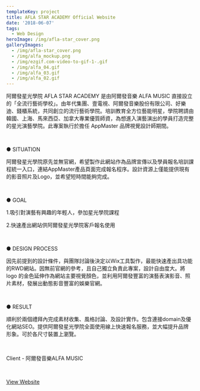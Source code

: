 ```yaml
---
templateKey: project
title: AFLA STAR ACADEMY Official Website
date: '2018-06-07'
tags:
  - Web Design
heroImage: /img/afla-star_cover.png
galleryImages:
  - /img/afla-star_cover.png
  - /img/alfa_mockup.png
  - /img/ezgif.com-video-to-gif-1-.gif
  - /img/alfa_04.gif
  - /img/alfa_03.gif
  - /img/alfa_02.gif
---
```

阿爾發星光學院 AFLA STAR ACADEMY 是由阿爾發音樂 ALFA MUSIC 直接設立的「全流行藝術學校」。由年代集團、壹電視、阿爾發音樂股份有限公司、好樂迪、錢櫃系統，共同創立的流行藝術學院。培訓教育全方位藝能明星，學院聘請由韓國、上海、馬來西亞、加拿大專業優質師資，為想進入演藝演出的學員打造完整的星光演藝學院。此專案執行於擔任 AppMaster 品牌視覺設計師期間。

<br/>

● SITUATION

阿爾發星光學院原先並無官網，希望製作此網站作為品牌宣傳以及學員報名培訓課程統一入口，連結AppMaster產品頁面完成報名程序。設計資源上僅能提供現有的影音照片及Logo，並希望短時間能夠完成。

<br/>

● GOAL

1.吸引對演藝有興趣的年輕人，參加星光學院課程

2.快速產出網站供阿爾發星光學院客戶報名使用

<br/>

● DESIGN PROCESS

因先前提到的設計條件，與團隊討論後決定以Wix工具製作，最能快速產出具功能的RWD網站。因無前官網的參考，且自己獨立負責此專案，設計自由度大。將 logo 的金色延伸作為網站主要視覺顏色，並利用阿爾發豐富的演藝表演影音、照片素材，發展出動態影音豐富的娛樂官網。

<br/>

● RESULT

順利於兩個禮拜內完成素材收集、風格討論、及設計實作。包含連接domain及優化網站SEO。提供阿爾發星光學院全面使用線上快速報名服務，並大幅提升品牌形象。可於各尺寸裝置上瀏覽。

<br/>

Client - 阿爾發音樂ALFA MUSIC

<br/>

[View Website](https://www.alfamusic.com.tw/)

